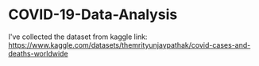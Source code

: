 # COVID-19-Data-Analysis

I've collected the dataset from kaggle
link: https://www.kaggle.com/datasets/themrityunjaypathak/covid-cases-and-deaths-worldwide
